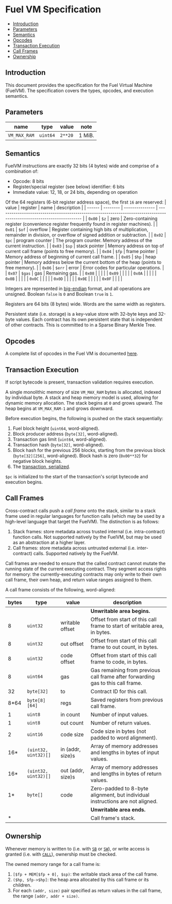 # Fuel VM Specification

- [Introduction](#introduction)
- [Parameters](#parameters)
- [Semantics](#semantics)
- [Opcodes](#opcodes)
- [Transaction Execution](#transaction-execution)
- [Call Frames](#call-frames)
- [Ownership](#ownership)

## Introduction

This document provides the specification for the Fuel Virtual Machine (FuelVM). The specification covers the types, opcodes, and execution semantics.

## Parameters

| name         | type     | value   | note   |
| ------------ | -------- | ------- | ------ |
| `VM_MAX_RAM` | `uint64` | `2**20` | 1 MiB. |

## Semantics

FuelVM instructions are exactly 32 bits (4 bytes) wide and comprise of a combination of:
* Opcode: 8 bits
* Register/special register (see below) identifier: 6 bits
* Immediate value: 12, 18, or 24 bits, depending on operation

Of the 64 registers (6-bit register address space), the first `16` are reserved:
| value  | register | name            | description                                                                                                            |
| ------ | -------- | --------------- | ---------------------------------------------------------------------------------------------------------------------- |
| `0x00` | `$z`     | zero            | Zero-containing register (convenience register frequently found in register machines).                                 |
| `0x01` | `$of`    | overflow        | Register containing high bits of multiplication, remainder in division, or overflow of signed addition or subtraction. |
| `0x02` | `$pc`    | program counter | The program counter. Memory address of the current instruction.                                                        |
| `0x03` | `$sp`    | stack pointer   | Memory address on top of current call frame (points to free memory).                                                   |
| `0x04` | `$fp`    | frame pointer   | Memory address of beginning of current call frame.                                                                     |
| `0x05` | `$hp`    | heap pointer    | Memory address below the current bottom of the heap (points to free memory).                                           |
| `0x06` | `$err`   | error           | Error codes for particular operations.                                                                                 |
| `0x07` | `$gas`   | gas             | Remaining gas.                                                                                                         |
| `0x08` |          |                 |                                                                                                                        |
| `0x09` |          |                 |                                                                                                                        |
| `0x0A` |          |                 |                                                                                                                        |
| `0x0B` |          |                 |                                                                                                                        |
| `0x0C` |          |                 |                                                                                                                        |
| `0x0D` |          |                 |                                                                                                                        |
| `0x0E` |          |                 |                                                                                                                        |
| `0x0F` |          |                 |                                                                                                                        |

Integers are represented in [big-endian](https://en.wikipedia.org/wiki/Endianness) format, and all operations are unsigned. Boolean `false` is `0` and Boolean `true` is `1`.

Registers are 64 bits (8 bytes) wide. Words are the same width as registers.

Persistent state (i.e. storage) is a key-value store with 32-byte keys and 32-byte values. Each contract has its own persistent state that is independent of other contracts. This is committed to in a Sparse Binary Merkle Tree.

## Opcodes

A complete list of opcodes in the Fuel VM is documented [here](./opcodes.md).

## Transaction Execution

If script bytecode is present, transaction validation requires execution.

A single monolithic memory of size `VM_MAX_RAM` bytes is allocated, indexed by individual byte. A stack and heap memory model is used, allowing for dynamic memory allocation. The stack begins at `0` and grows upward. The heap begins at `VM_MAX_RAM-1` and grows downward.

Before execution begins, the following is pushed on the stack sequentially:
1. Fuel block height (`uint64`, word-aligned).
1. Block producer address (`byte[32]`, word-aligned).
1. Transaction gas limit (`uint64`, word-aligned).
1. Transaction hash (`byte[32]`, word-aligned).
1. Block hash for the previous 256 blocks, starting from the previous block (`byte[32][256]`, word-aligned). Block hash is zero (`0x00**32`) for negative block heights.
1. The [transaction, serialized](./tx_format.md).

`$pc` is initialized to the start of the transaction's script bytecode and execution begins.

## Call Frames

Cross-contract calls push a _call frame_ onto the stack, similar to a stack frame used in regular languages for function calls (which may be used by a high-level language that target the FuelVM). The distinction is as follows:
1. Stack frames: store metadata across trusted internal (i.e. intra-contract) function calls. Not supported natively by the FuelVM, but may be used as an abstraction at a higher layer.
1. Call frames: store metadata across untrusted external (i.e. inter-contract) calls. Supported natively by the FuelVM.

Call frames are needed to ensure that the called contract cannot mutate the running state of the current executing contract. They segment access rights for memory: the currently-executing contracts may only write to their own call frame, their own heap, and return value ranges assigned to them.

A call frame consists of the following, word-aligned:

| bytes | type                 | value             | description                                                                     |
| ----- | -------------------- | ----------------- | ------------------------------------------------------------------------------- |
|       |                      |                   | **Unwritable area begins.**                                                     |
| 8     | `uint32`             | writable offset   | Offset from start of this call frame to start of writable area, in bytes.       |
| 8     | `uint32`             | out offset        | Offset from start of this call frame to out count, in bytes.                    |
| 8     | `uint32`             | code offset       | Offset from start of this call frame to code, in bytes.                         |
| 8     | `uint64`             | gas               | Gas remaining from previous call frame after forwarding gas to this call frame. |
| 32    | `byte[32]`           | to                | Contract ID for this call.                                                      |
| 8*64  | `byte[8][64]`        | regs              | Saved registers from previous call frame.                                       |
| 1     | `uint8`              | in count          | Number of input values.                                                         |
| 1     | `uint8`              | out count         | Number of return values.                                                        |
| 2     | `uint16`             | code size         | Code size in bytes (not padded to word alignment).                              |
| 16*   | `(uint32, uint32)[]` | in (addr, size)s  | Array of memory addresses and lengths in bytes of input values.                 |
| 16*   | `(uint32, uint32)[]` | out (addr, size)s | Array of memory addresses and lengths in bytes of return values.                |
| 1*    | `byte[]`             | code              | Zero-padded to 8-byte alignment, but individual instructions are not aligned.   |
|       |                      |                   | **Unwritable area ends.**                                                       |
| *     |                      |                   | Call frame's stack.                                                             |

## Ownership

Whenever memory is written to (i.e. with [`SB`](./opcodes.md#sb-store-byte) or [`SW`](./opcodes.md#sw-store-word)), or write access is granted (i.e. with [`CALL`](./opcodes.md#call-call-contract)), ownership must be checked.

The owned memory range for a call frame is:
1. `[$fp + MEM[$fp + 0], $sp)`: the writable stack area of the call frame.
1. `($hp, $fp->$hp]`: the heap area allocated by this call frame or its children.
1. For each `(addr, size)` pair specified as return values in the call frame, the range `[addr, addr + size)`.
